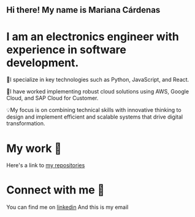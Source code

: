 ## Hi there! My name is Mariana Cárdenas

# I am an electronics engineer with experience in software development.

🤖I specialize in key technologies such as Python, JavaScript, and React. 

👾I have worked implementing robust cloud solutions using AWS, Google Cloud, and SAP Cloud for Customer. 

💡My focus is on combining technical skills with innovative thinking to design and implement efficient and scalable systems that drive digital transformation.

# My work 🧩
Here's a link to [my repositories](https://github.com/marianacardenasme?tab=repositories)

# Connect with me 🤝
You can find me on [linkedin](www.linkedin.com/in/mariana-cárdenas-mesa-6b1101236)
And this is my email 
